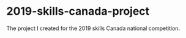 # 2019-skills-canada-project
The project I created for the 2019 skills Canada national competition.
